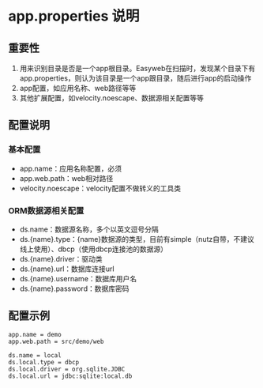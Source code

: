 # app.properties 说明

## 重要性

1. 用来识别目录是否是一个app根目录。Easyweb在扫描时，发现某个目录下有app.properties，则认为该目录是一个app跟目录，随后进行app的启动操作
2. app配置，如应用名称、web路径等等
3. 其他扩展配置，如velocity.noescape、数据源相关配置等等

## 配置说明


### 基本配置

* app.name：应用名称配置，必须
* app.web.path：web相对路径
* velocity.noescape：velocity配置不做转义的工具类

### ORM数据源相关配置

* ds.name：数据源名称，多个以英文逗号分隔
* ds.{name}.type：{name}数据源的类型，目前有simple（nutz自带，不建议线上使用）、dbcp（使用dbcp连接池的数据源）
* ds.{name}.driver：驱动类
* ds.{name}.url：数据库连接url
* ds.{name}.username：数据库用户名
* ds.{name}.password：数据库密码

## 配置示例
```
app.name = demo
app.web.path = src/demo/web

ds.name = local
ds.local.type = dbcp
ds.local.driver = org.sqlite.JDBC
ds.local.url = jdbc:sqlite:local.db
```
